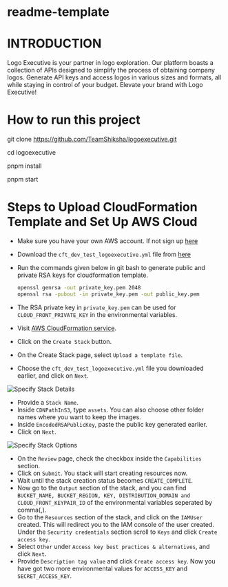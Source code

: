 # readme-template

# INTRODUCTION


Logo Executive is your partner in logo exploration. Our platform boasts a collection of APIs designed to simplify the process of obtaining company logos.
Generate API keys and access logos in various sizes and formats, all while staying in control of your budget. Elevate your brand with Logo Executive!


# How to run this project

git clone https://github.com/TeamShiksha/logoexecutive.git

cd logoexecutive

pnpm install

pnpm start



# Steps to Upload CloudFormation Template and Set Up AWS Cloud

- Make sure you have your own AWS account. If not sign up [here](https://aws.amazon.com/free)
- Download the `cft_dev_test_logoexecutive.yml` file from [here](https://github.com/TeamShiksha/logoexecutive/tree/dev/server/templates)
- Run the commands given below in git bash to generate public and private RSA keys for cloudformation template.

     ```bash
     openssl genrsa -out private_key.pem 2048
     openssl rsa -pubout -in private_key.pem -out public_key.pem
     ```
- The RSA private key in `private_key.pem` can be used for `CLOUD_FRONT_PRIVATE_KEY` in the environmental variables.
- Visit [AWS CloudFormation service](https://ap-southeast-2.console.aws.amazon.com/cloudformation/home?region=ap-southeast-2#/getting-started).
- Click on the `Create Stack` button.
- On the Create Stack page, select `Upload a template file`.
- Choose the `cft_dev_test_logoexecutive.yml` file you downloaded earlier, and click on `Next`.

![Specify Stack Details](../images/uploadstack.png)

- Provide a `Stack Name`.
- Inside `CDNPathInS3`, type `assets`. You can also choose other folder names where you want to keep the images.
- Inside `EncodedRSAPublicKey`, paste the public key generated earlier.
- Click on `Next`.

![Specify Stack Options](../images/setparameters.png)

- On the `Review` page, check the checkbox inside the `Capabilities` section.
- Click on `Submit`. You stack will start creating resources now.
- Wait until the stack creation status becomes `CREATE_COMPLETE`.
- Now go to the `Output` section of the stack, and you can find `BUCKET_NAME, BUCKET_REGION, KEY, DISTRIBUTION_DOMAIN and CLOUD_FRONT_KEYPAIR_ID` of the environmental variables seperated by comma(,).
- Go to the `Resources` section of the stack, and click on the `IAMUser` created. This will redirect you to the IAM console of the user created. Under the `Security credentials` section scroll to `Keys` and click `Create access key`.
- Select `Other` under `Access key best practices & alternatives`, and click `Next`.
- Provide `Description tag value` and click `Create access key`. Now you have got two more environmental values for `ACCESS_KEY` and `SECRET_ACCESS_KEY`.

